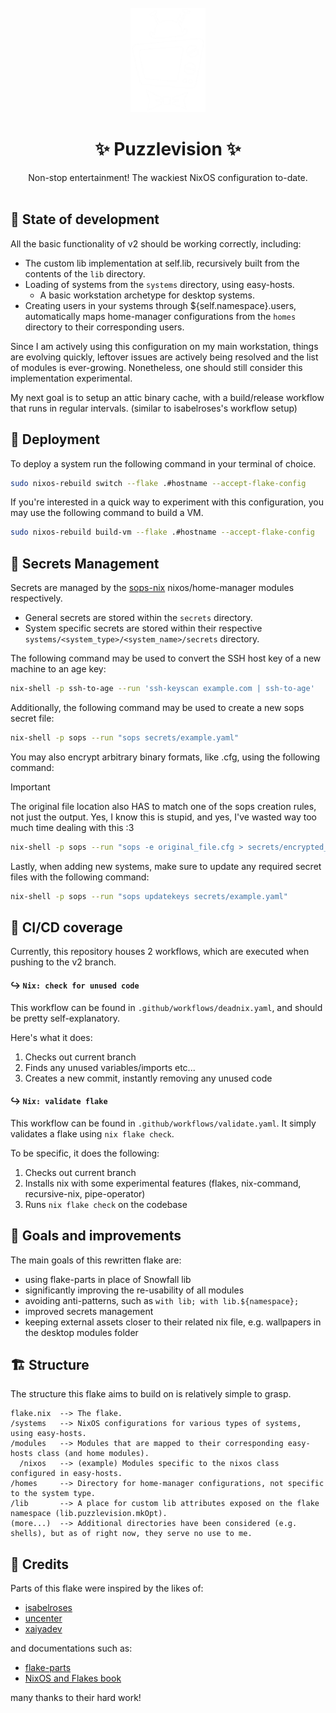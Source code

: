 <br>
<div align="center"><img src="assets/puzzlevision.png" width="120px" height="auto"></div>

<h1 align="center">✨ Puzzlevision ✨<br></h1>
<div align="center">Non-stop entertainment! The wackiest NixOS configuration to-date.</div>
<br>

## 🚧 State of development
All the basic functionality of v2 should be working correctly, including:

- The custom lib implementation at self.lib, recursively built from the contents of the `lib` directory.
- Loading of systems from the `systems` directory, using easy-hosts.
  - A basic workstation archetype for desktop systems.
- Creating users in your systems through ${self.namespace}.users,
automatically maps home-manager configurations from the `homes` directory to their corresponding users.

Since I am actively using this configuration on my main workstation, things are evolving quickly,
leftover issues are actively being resolved and the list of modules is ever-growing.
Nonetheless, one should still consider this implementation experimental.

My next goal is to setup an attic binary cache,
with a build/release workflow that runs in regular intervals.
(similar to isabelroses's workflow setup)

## 🚀 Deployment
To deploy a system run the following command in your terminal of choice.

```sh
sudo nixos-rebuild switch --flake .#hostname --accept-flake-config
```

If you're interested in a quick way to experiment with this configuration,
you may use the following command to build a VM.

```sh
sudo nixos-rebuild build-vm --flake .#hostname --accept-flake-config
```

## 🔑 Secrets Management
Secrets are managed by the [sops-nix](https://github.com/Mic92/sops-nix) nixos/home-manager modules respectively.

- General secrets are stored within the `secrets` directory.
- System specific secrets are stored within their respective `systems/<system_type>/<system_name>/secrets` directory.

The following command may be used to convert the SSH host key of a new machine to an age key:

```sh
nix-shell -p ssh-to-age --run 'ssh-keyscan example.com | ssh-to-age'
```

Additionally, the following command may be used to create a new sops secret file:

```sh
nix-shell -p sops --run "sops secrets/example.yaml"
```

You may also encrypt arbitrary binary formats, like .cfg, using the following command:

> [!IMPORTANT]
> The original file location also HAS to match one of the sops creation rules, not just the output.
> Yes, I know this is stupid, and yes, I've wasted way too much time dealing with this :3

```sh
nix-shell -p sops --run "sops -e original_file.cfg > secrets/encrypted_file.cfg"
```

Lastly, when adding new systems, make sure to update any required secret files with the following command:

```sh
nix-shell -p sops --run "sops updatekeys secrets/example.yaml"
```

## 👷 CI/CD coverage
Currently, this repository houses 2 workflows, which are executed when pushing to the v2 branch.

#### ↪️ `Nix: check for unused code`
This workflow can be found in `.github/workflows/deadnix.yaml`,
and should be pretty self-explanatory.

Here's what it does:
1. Checks out current branch
2. Finds any unused variables/imports etc...
3. Creates a new commit, instantly removing any unused code

#### ↪️ `Nix: validate flake`
This workflow can be found in `.github/workflows/validate.yaml`.
It simply validates a flake using `nix flake check`.

To be specific, it does the following:
1. Checks out current branch
2. Installs nix with some experimental features (flakes, nix-command, recursive-nix, pipe-operator)
3. Runs `nix flake check` on the codebase

## 📝 Goals and improvements
The main goals of this rewritten flake are:

- using flake-parts in place of Snowfall lib
- significantly improving the re-usability of all modules
- avoiding anti-patterns, such as `with lib; with lib.${namespace};`
- improved secrets management
- keeping external assets closer to their related nix file, e.g. wallpapers in
the desktop modules folder

## 🏗️ Structure
The structure this flake aims to build on is relatively simple to grasp.

```
flake.nix  --> The flake.
/systems   --> NixOS configurations for various types of systems, using easy-hosts.
/modules   --> Modules that are mapped to their corresponding easy-hosts class (and home modules).
  /nixos   --> (example) Modules specific to the nixos class configured in easy-hosts.
/homes     --> Directory for home-manager configurations, not specific to the system type.
/lib       --> A place for custom lib attributes exposed on the flake namespace (lib.puzzlevision.mkOpt).
(more...)  --> Additional directories have been considered (e.g. shells), but as of right now, they serve no use to me.
```

## 🎨 Credits
Parts of this flake were inspired by the likes of:

- [isabelroses](https://github.com/isabelroses)
- [uncenter](https://github.com/uncenter)
- [xaiyadev](https://github.com/xaiyadev)

and documentations such as:

- [flake-parts](https://flake.parts)
- [NixOS and Flakes book](https://nixos-and-flakes.thiscute.world)

many thanks to their hard work!
